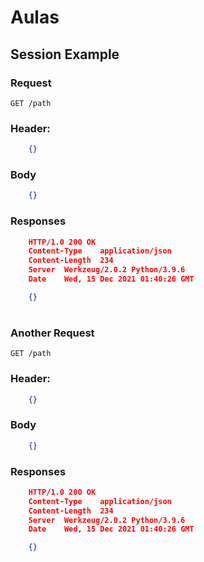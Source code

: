 # Aulas
## Session Example

### Request

`GET /path`

### Header:
```json
    {}
```

### Body
```json
    {}
```

### Responses

```json
    HTTP/1.0 200 OK
    Content-Type	application/json
    Content-Length	234
    Server	Werkzeug/2.0.2 Python/3.9.6
    Date	Wed, 15 Dec 2021 01:40:26 GMT

    {}
```
#

### Another Request

`GET /path`

### Header:
```json
    {}
```

### Body
```json
    {}
```

### Responses

```json
    HTTP/1.0 200 OK
    Content-Type	application/json
    Content-Length	234
    Server	Werkzeug/2.0.2 Python/3.9.6
    Date	Wed, 15 Dec 2021 01:40:26 GMT

    {}
```
#
